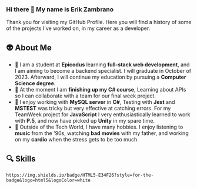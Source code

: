 ### Hi there 👋 My name is Erik Zambrano 

Thank you for visiting my GitHub Profile. Here you will find a history of some of the projects I've worked on, in my career as a developer.

👽️ About Me
---
- 🌱 I am a student at **Epicodus** learning **full-stack web development**, and I am aiming to become a backend specialist. I will graduate in October of 2023. Afterward, I will continue my education by pursuing a **Computer Science degree**.
- 🔭 At the moment I am **finishing up my C# course**, Learning about APIs so I can collaborate with a team for our final week project.
- 👔 I enjoy working with **MySQL server** in **C#**, Testing with **Jest** and **MSTEST** was tricky but very effective at catching errors. For my TeamWeek project for **JavaScript** I very enthusiastically learned to work with **P.5**, and now have picked up **Unity** in my spare time. 
- 🧵 Outside of the Tech World, I have many hobbies. I enjoy listening to **music** from the '90s, watching **bad movies** with my father, and working on my **cardio** when the stress gets to be too much.

🔍️ Skills
---
	https://img.shields.io/badge/HTML5-E34F26?style=for-the-badge&logo=html5&logoColor=white
